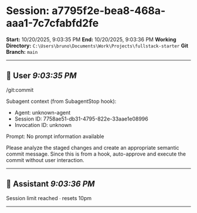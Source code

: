 # Session: a7795f2e-bea8-468a-aaa1-7c7cfabfd2fe

**Start:** 10/20/2025, 9:03:35 PM
**End:** 10/20/2025, 9:03:36 PM
**Working Directory:** `C:\Users\bruno\Documents\Work\Projects\fullstack-starter`
**Git Branch:** `main`

---

## 👤 User _9:03:35 PM_

/git:commit

Subagent context (from SubagentStop hook):
- Agent: unknown-agent
- Session ID: 7758ae51-db31-4795-822e-33aae1e08996
- Invocation ID: unknown

Prompt:
No prompt information available

Please analyze the staged changes and create an appropriate semantic commit message.
Since this is from a hook, auto-approve and execute the commit without user interaction.

---

## 🤖 Assistant _9:03:36 PM_

Session limit reached ∙ resets 10pm

---

